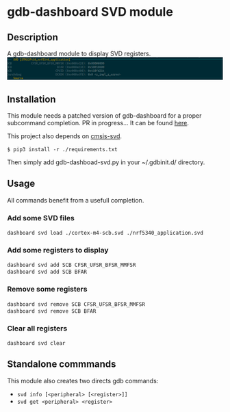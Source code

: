 # gdb-dashboard SVD module

## Description

A gdb-dashboard module to display SVD registers.
![example](gdb-dashboard-svd.png)

## Installation

This module needs a patched version of gdb-dashboard for a proper subcommand completion. PR in progress... It can be found [here](https://github.com/ccalmels/gdb-dashboard/tree/override_gdb_command_complete_method).

This project also depends on [cmsis-svd](https://pip.pypa.io/en/stable/cli/pip_show/).
```
$ pip3 install -r ./requirements.txt
```

Then simply add gdb-dashboad-svd.py in your ~/.gdbinit.d/ directory.

## Usage

All commands benefit from a usefull completion.

### Add some SVD files

```
dashboard svd load ./cortex-m4-scb.svd ./nrf5340_application.svd
```

### Add some registers to display

```
dashboard svd add SCB CFSR_UFSR_BFSR_MMFSR
dashboard svd add SCB BFAR
```

### Remove some registers

```
dashboard svd remove SCB CFSR_UFSR_BFSR_MMFSR
dashboard svd remove SCB BFAR
```

### Clear all registers

```
dashboard svd clear
```

## Standalone commmands

This module also creates two directs gdb commands:
* ```svd info [<peripheral> [<register>]]```
* ```svd get <peripheral> <register>```
